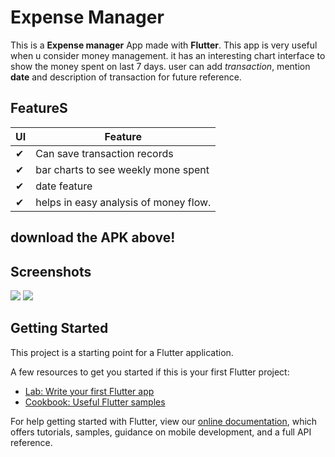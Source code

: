 # Expense Manager

This is a **Expense manager** App made with **Flutter**. This app is very useful when u consider money management. it has an interesting chart interface to show the money spent on last 7 days. user can add <em>transaction</em>, mention **date** and description of transaction for future reference. 

## FeatureS

|  UI  | Feature |
| ------| ------|
| ✔ | Can save transaction records
| ✔ |   bar charts to see weekly mone spent
| ✔ |    date feature
| ✔ |    helps in easy analysis of money flow.

## download the **APK** above!


## Screenshots

<img src="https://user-images.githubusercontent.com/58545228/118114016-a8375700-b404-11eb-8d7f-f74ba7600b13.PNG"/>

<img src="https://user-images.githubusercontent.com/58545228/118114025-aa011a80-b404-11eb-8d22-c473a428d50c.PNG"/>



## Getting Started

This project is a starting point for a Flutter application.

A few resources to get you started if this is your first Flutter project:

- [Lab: Write your first Flutter app](https://flutter.dev/docs/get-started/codelab)
- [Cookbook: Useful Flutter samples](https://flutter.dev/docs/cookbook)

For help getting started with Flutter, view our
[online documentation](https://flutter.dev/docs), which offers tutorials,
samples, guidance on mobile development, and a full API reference.
